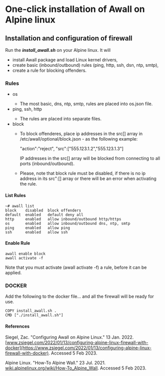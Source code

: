 
# One-click installation of Awall on Alpine linux

## Installation and configuration of firewall

Run the <em>**install_awall.sh**</em> on your Alpine linux. It will 

- install Awall package and load Linux kernel drivers,
- create basic (inbound/outbound) rules (ping, http, ssh, dsn, ntp, smtp),
- create a rule for blocking offenders.

### Rules

<ul>
    <li>os</li>
    <ul>
        <li>The most basic, dns, ntp, smtp, rules are placed into os.json file.</li>
    </ul>
    <li>ping, ssh, http</li>
    <ul>
        <li>The rules are placed into separate files.</li>
    </ul>
    <li>block</li>
    <ul>
        <li>        
            <p>To block offenderes, place ip addresses in the src[] array in /etc/awall/optional/block.json - as 
            the following example:
            <div style="backroun-color:iory">
            "action":"reject",
            "src":["555.123.1.2","555.123.1.3"]
            </p>
            <p>IP addresses in the src[] array will be blocked from connecting to all ports (inbound/outbound).</p>
            </div>            
        </li>
        <li>Please, note that block rule must be disabled, if there is no ip address in its src":[] array or there will be an error when activating the rule.</li>
    </ul>
</ul>

#### List Rules
```
~# awall list
block    disabled  block offenders
default  enabled   default deny all
http     enabled   allow inbound/outbound http/https
os       enabled   allow inbound/outbound dns, ntp, smtp
ping     enabled   allow ping
ssh      enabled   allow ssh
```
#### Enable Rule
``` 
awall enable block
awall activate -f
```
Note that you must activate (awall activate -f) a rule, before it can be applied.

### DOCKER
Add the following to the docker file... and all the firewall will be ready for use.
``` 
COPY install_awall.sh .
CMD ["./install_awall.sh"]
```
#### References
Siegel, Zac. "Configuring Awall on Alpine Linux." 13 Jan. 2022. [www.zsiegel.com/2022/01/13/configuring-alpine-linux-firewall-with-docker](https://www.zsiegel.com/2022/01/13/configuring-alpine-linux-firewall-with-docker). Accessed 5 Feb 2023.

Alpine Linux. "How-To Alpine Wall."  23 Jul. 2021. [wiki.alpinelinux.org/wiki/How-To_Alpine_Wall](https://wiki.alpinelinux.org/wiki/How-To_Alpine_Wall). Accessed 5 Feb 2023.

